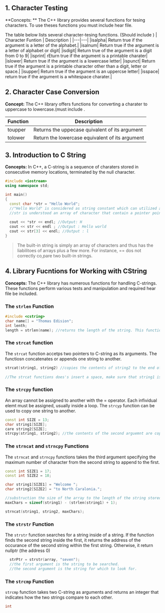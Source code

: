 ## 1. Character Testing 
**Concepts: ** The C++ library provides several functions for tesing characters. To use theses functions you must include <cctype> hear file.

The table below lists several character-tesing functions. (Should include <cctype>)
| Character Funtion | Description |
|---|---|
|isalpha| Return true if the argument is a letter of the alphabet.|
|isalnum| Return true if the argument is a letter of alphabet or digit|
|isdigit| Return true of the argument is a digit from 0 to 9|
|isprint| rEturn true if the argument is a printable charater|
|islower| Return true if the argument is a lowercase letter|
|ispunct| Return true if the argument is a printable character other than a digit, letter or space.|
|isupper| Return true if the argument is an uppercse letter|
|isspace| return true if the argument is a whitespace charater.|

## 2. Character Case Conversion
**Concept:** The C++ library offers functions for converting a charater to uppercase to lowercase.(must include <cctype>.

|Function|Description|
|---|---|
|toupper| Returns the uppecase quivalent of its argument|
|tolower| Return the lowercase equivalent of its argument|

## 3. Introduction to C String 
**Concepts:** In C++, a C-string is a sequence of charaters stored in consecutive memory locations, terminated by the null character.

```cpp
#include <iostream>
using namespace std; 

int main()
{
  const char *str = "Hello World";
  //"Hello World" is considered as string constant which can utilized a character array. 
  //str is understood an array of character that contain a pointer point to the first character of the array. 
  
  cout << *str << endl; //Output: H
  cout << str << endl ; //Output : Hello world 
  cout << str[3] << endl; //Output : l
}
```

  
> The built-in string is simply an array of characters and thus has the liabilitoes of arrays plus a few more. For instance, == dos not correctly co,pare two built-in strings.

## 4. Library Fucntions for Working with CString
**Concepts:** The C++ library has numerous functions for handling C-strings. These functions perform various tests and manipulation and required <cstring> hear file be included.
  
### The `strlen` Function 

```cpp
#include <cstring>
char name[] = "Thomas Edision"; 
int lenth; 
length = strlen(name); //returns the length of the string. This function looks for the null terminator to indicate the end of the string. 
```

### The `strcat` function 
The `strcat` function accetps two pointers to C-string as its arguments. The functiosn concatenates or appends one string to another. 
```cpp
strcat(string1, string2) //copies the contents of string2 to the end of string1
  
//The strcat functions does's insert a space, make sure that string1 is large enough to get the copy of string2 + null operator.
```
### The `strcpy` function 
An array cannot be assigned to another with the = operator. Each infividual elemt must be assigned, usually inside a loop. The `strcyp` function can be used to copy one string to another. 

```cpp 
const int SIZE = 13;
char string1[SIZE]; 
care string2[SIZE];
strcpy(string1, string2); //the contents of the second arguemnt are copied to the memory location specified by the first argument, including the null operator. 
```
### The `strncat` and `strncpy` Functions 
The `strncat` and `strncpy` functions takes the third argument specifying the maximum number of character from the second string to append to the first. 

```cpp
const int SIZE1 = 17; 
const int SIZE2 = 18; 

char string1[SIZE1] = "Welcome "; 
char string2[SIZE2] = "to North Caralonia.";

//substruction the size of the array to the length of the string stored in the array pluse 1 or \0
maxChars = sizeof(string1) - (strlen(string1) + 1); 

strncat(string1, string2, maxChars);
```
### The `strstr` Function 
The `strstr` function searches for a string inside of a string. If the function finds the second string inside the first, it returns the address of the occurance of the second string within the first string. Otherwise, it return nullptr (the address 0)
```cpp
  strPtr = strstr(array, "seven"); 
  //the first argument is the string to be searched.
  //the second argument is the string for which to look for. 
```
### The `strcmp` Function
`strcmp` function takes two C-string as arguments and returns an integer that indicates how the two strings compare to each other.
```cpp
int 
